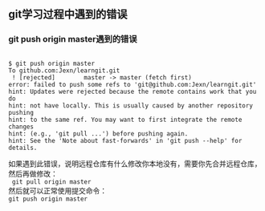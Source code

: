 ## git学习过程中遇到的错误
### git push origin master遇到的错误
<code>
$ git push origin master
To github.com:Jexn/learngit.git
 ! [rejected]        master -> master (fetch first)
error: failed to push some refs to 'git@github.com:Jexn/learngit.git'
hint: Updates were rejected because the remote contains work that you do
hint: not have locally. This is usually caused by another repository pushing
hint: to the same ref. You may want to first integrate the remote changes
hint: (e.g., 'git pull ...') before pushing again.
hint: See the 'Note about fast-forwards' in 'git push --help' for details.
</code>

如果遇到此错误，说明远程仓库有什么修改你本地没有，需要你先合并远程仓库，然后再做修改：<br>
<code>
git pull origin master
</code><br>
然后就可以正常使用提交命令：<br>
<code>git push origin master</code>